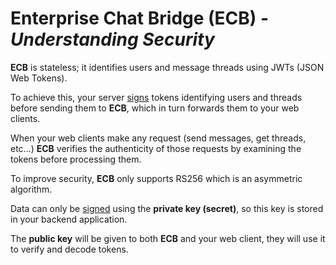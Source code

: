 #  Enterprise Chat Bridge (ECB) - <em>Understanding Security</em>
**ECB** is stateless; it identifies users and message threads using JWTs (JSON Web Tokens).  

To achieve this, your server <ins>signs</ins> tokens identifying users and threads before sending them to **ECB**, which in turn forwards them to your web clients. 

When your web clients make any request (send messages, get threads, etc...) **ECB** verifies the authenticity of those requests by examining the tokens before processing them. 

To improve security, **ECB** only supports RS256 which is an asymmetric algorithm. 

Data can only be <ins>signed</ins> using the **private key (secret)**, so this key is stored in your backend application.

The **public key** will be given to both **ECB** and your web client, they will use it to verify and decode tokens. 

